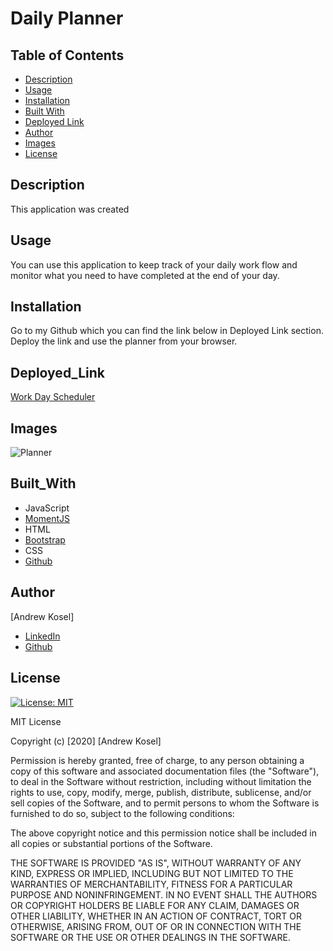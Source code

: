 # Daily Planner

## Table of Contents
* [Description](#description)
* [Usage](#usage)
* [Installation](#installation)
* [Built With](#built_with)
* [Deployed Link](#deployed_link)
* [Author](#author)
* [Images](#images)
* [License](#license)


## Description


This application was created


## Usage
You can use this application to keep track of your daily work flow and monitor what you need to have completed at the end of your day.


## Installation
Go to my Github which you can find the link below in Deployed Link section. Deploy the link and use the planner from your browser.


## Deployed_Link
[Work Day Scheduler](https://ph-kandy.github.io/Daily-Planner/)


## Images 
![Planner](https://user-images.githubusercontent.com/70727213/94354189-8af87880-002d-11eb-8fae-fb2050d7b71c.png)


## Built_With
* JavaScript
* [MomentJS](https://momentjs.com/)
* HTML
* [Bootstrap](https://getbootstrap.com/)
* CSS
* [Github](https://github.com/)
 
## Author
[Andrew Kosel]

* [LinkedIn](https://www.linkedin.com/in/andrew-kosel/)
* [Github](https://github.com/ph-kandy)


## License
[![License: MIT](https://img.shields.io/badge/License-MIT-yellow.svg)](https://opensource.org/licenses/MIT)

MIT License

Copyright (c) [2020] [Andrew Kosel]

Permission is hereby granted, free of charge, to any person obtaining a copy
of this software and associated documentation files (the "Software"), to deal
in the Software without restriction, including without limitation the rights
to use, copy, modify, merge, publish, distribute, sublicense, and/or sell
copies of the Software, and to permit persons to whom the Software is
furnished to do so, subject to the following conditions:

The above copyright notice and this permission notice shall be included in all
copies or substantial portions of the Software.

THE SOFTWARE IS PROVIDED "AS IS", WITHOUT WARRANTY OF ANY KIND, EXPRESS OR
IMPLIED, INCLUDING BUT NOT LIMITED TO THE WARRANTIES OF MERCHANTABILITY,
FITNESS FOR A PARTICULAR PURPOSE AND NONINFRINGEMENT. IN NO EVENT SHALL THE
AUTHORS OR COPYRIGHT HOLDERS BE LIABLE FOR ANY CLAIM, DAMAGES OR OTHER
LIABILITY, WHETHER IN AN ACTION OF CONTRACT, TORT OR OTHERWISE, ARISING FROM,
OUT OF OR IN CONNECTION WITH THE SOFTWARE OR THE USE OR OTHER DEALINGS IN THE
SOFTWARE.
